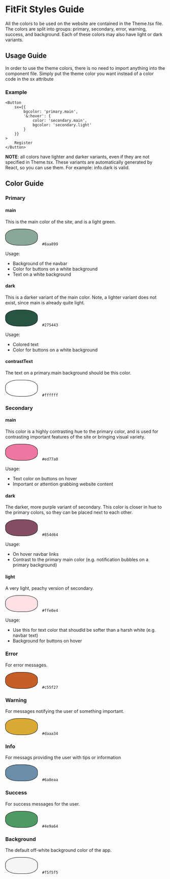 # FitFit Styles Guide

All the colors to be used on the website are contained in the Theme.tsx file. The colors are split into groups: primary, secondary, error, warning, success, and background. Each of these colors may also have light or dark variants.

## Usage Guide
In order to use the theme colors, there is no need to import anything into the component file. Simply put the theme color you want instead of a color code in the sx attribute
### Example
```
<Button
    sx={{
        bgcolor: 'primary.main',
        '&:hover': {
            color: 'secondary.main',
            bgcolor: 'secondary.light'
        }
    }}
>
    Register
</Button>
```
**NOTE**: all colors have lighter and darker variants, even if they are not specified in Theme.tsx. These variants are automatically generated by React, so you can use them. For example: info.dark is valid.

## Color Guide
### Primary
#### main
This is the main color of the site, and is a light green.

<span style="display: inline-block; width: 100px; height: 50px; background-color: #8aa899; border: 1px solid #000; margin-right: 10px; border-radius: 40%"></span> 
`#8aa899`

Usage:
* Background of the navbar
* Color for buttons on a white background
* Text on a white background
#### dark
This is a darker variant of the main color. Note, a lighter variant does not exist, since main is already quite light.

<span style="display: inline-block; width: 100px; height: 50px; background-color: #275443; border: 1px solid #000; margin-right: 10px; border-radius: 40%"></span> 
`#275443`

Usage:

* Colored text
* Color for buttons on a white background

#### contrastText
The text on a primary.main background should be this color.

<span style="display: inline-block; width: 100px; height: 50px; background-color: #ffffff; border: 1px solid #000; margin-right: 10px; border-radius: 40%"></span> 
`#ffffff`

### Secondary

#### main
This color is a highly contrasting hue to the primary color, and is used for contrasting important features of the site or bringing visual variety.

<span style="display: inline-block; width: 100px; height: 50px; background-color: #ed77a0; border: 1px solid #000; margin-right: 10px; border-radius: 40%"></span> 
`#ed77a0`

Usage:

* Text color on buttons on hover
* Important or attention grabbing website content

#### dark
The darker, more purple variant of secondary. This color is closer in hue to the primary colors, so they can be placed next to each other.

<span style="display: inline-block; width: 100px; height: 50px; background-color: #854d64; border: 1px solid #000; margin-right: 10px; border-radius: 40%"></span> 
`#854d64`

Usage:

* On hover navbar links
* Contrast to the primary main color (e.g. notification bubbles on a primary background)

#### light
A very light, peachy version of secondary.

<span style="display: inline-block; width: 100px; height: 50px; background-color: #ffe0e4; border: 1px solid #000; margin-right: 10px; border-radius: 40%"></span>
`#ffe0e4`

Usage:

* Use this for text color that shoudld be  softer than a harsh white (e.g. navbar text)
* Background for buttons on hover

### Error
For error messages.

<span style="display: inline-block; width: 100px; height: 50px; background-color: #c55f27; border: 1px solid #000; margin-right: 10px; border-radius: 40%"></span>
`#c55f27`

### Warning
For messages notifying the user of something important.

<span style="display: inline-block; width: 100px; height: 50px; background-color: #daaa34; border: 1px solid #000; margin-right: 10px; border-radius: 40%"></span>
`#daaa34`

### Info
For messags providing the user with tips or information

<span style="display: inline-block; width: 100px; height: 50px; background-color: #6a8eaa; border: 1px solid #000; margin-right: 10px; border-radius: 40%"></span>
`#6a8eaa`

### Success
For success messages for the user.

<span style="display: inline-block; width: 100px; height: 50px; background-color: #4e9a64; border: 1px solid #000; margin-right: 10px; border-radius: 40%"></span>
`#4e9a64`

### Background
The default off-white background color of the app.

<span style="display: inline-block; width: 100px; height: 50px; background-color: #f5f5f5; border: 1px solid #000; margin-right: 10px; border-radius: 40%"></span>
`#f5f5f5`